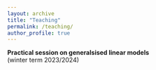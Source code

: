 ```yaml
---
layout: archive
title: "Teaching"
permalink: /teaching/
author_profile: true
---
```


**Practical session on generalsised linear models**<br>
<span textcolor:gray>(winter term 2023/2024)</span>
